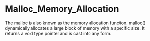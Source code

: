 # Malloc_Memory_Allocation
The malloc is also known as the memory allocation function. malloc() dynamically allocates a large block of memory with a specific size. It returns a void type pointer and is cast into any form.

